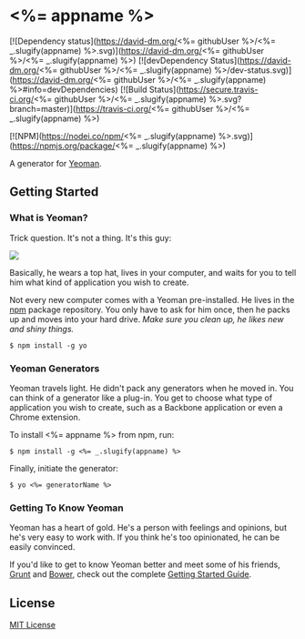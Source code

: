 # <%= appname %>

[![Dependency status](https://david-dm.org/<%= githubUser %>/<%= _.slugify(appname) %>.svg)](https://david-dm.org/<%= githubUser %>/<%= _.slugify(appname) %>)
[![devDependency Status](https://david-dm.org/<%= githubUser %>/<%= _.slugify(appname) %>/dev-status.svg)](https://david-dm.org/<%= githubUser %>/<%= _.slugify(appname) %>#info=devDependencies)
[![Build Status](https://secure.travis-ci.org/<%= githubUser %>/<%= _.slugify(appname) %>.svg?branch=master)](https://travis-ci.org/<%= githubUser %>/<%= _.slugify(appname) %>)

[![NPM](https://nodei.co/npm/<%= _.slugify(appname) %>.svg)](https://npmjs.org/package/<%= _.slugify(appname) %>)

A generator for [Yeoman](http://yeoman.io).


## Getting Started

### What is Yeoman?

Trick question. It's not a thing. It's this guy:

![](http://i.imgur.com/JHaAlBJ.png)

Basically, he wears a top hat, lives in your computer, and waits for you to tell him what kind of application you wish to create.

Not every new computer comes with a Yeoman pre-installed. He lives in the [npm](https://npmjs.org) package repository. You only have to ask for him once, then he packs up and moves into your hard drive. *Make sure you clean up, he likes new and shiny things.*

```
$ npm install -g yo
```

### Yeoman Generators

Yeoman travels light. He didn't pack any generators when he moved in. You can think of a generator like a plug-in. You get to choose what type of application you wish to create, such as a Backbone application or even a Chrome extension.

To install <%= appname %> from npm, run:

```
$ npm install -g <%= _.slugify(appname) %>
```

Finally, initiate the generator:

```
$ yo <%= generatorName %>
```

### Getting To Know Yeoman

Yeoman has a heart of gold. He's a person with feelings and opinions, but he's very easy to work with. If you think he's too opinionated, he can be easily convinced.

If you'd like to get to know Yeoman better and meet some of his friends, [Grunt](http://gruntjs.com) and [Bower](http://bower.io), check out the complete [Getting Started Guide](https://github.com/yeoman/yeoman/wiki/Getting-Started).


## License

[MIT License](http://en.wikipedia.org/wiki/MIT_License)
